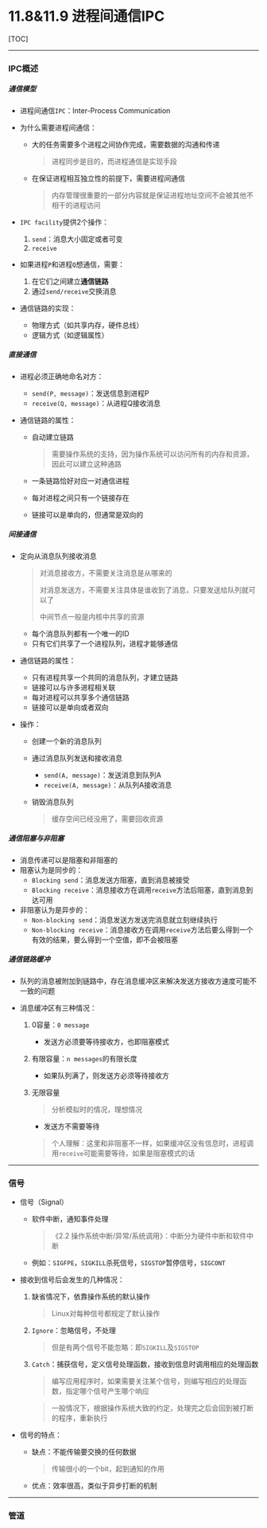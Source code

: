 # 11.8&11.9 进程间通信IPC

[TOC]

___

### IPC概述

##### 通信模型

* 进程间通信`IPC`：Inter-Process Communication

* 为什么需要进程间通信：

  * 大的任务需要多个进程之间协作完成，需要数据的沟通和传递

    > 进程同步是目的，而进程通信是实现手段

  * 在保证进程相互独立性的前提下，需要进程间通信

    > 内存管理很重要的一部分内容就是保证进程地址空间不会被其他不相干的进程访问

* `IPC facility`提供2个操作：

  1. `send`：消息大小固定或者可变
  2. `receive`

* 如果进程`P`和进程`Q`想通信，需要：

  1. 在它们之间建立**通信链路**
  2. 通过`send/receive`交换消息

* 通信链路的实现：

  * 物理方式（如共享内存，硬件总线）
  * 逻辑方式（如逻辑属性）



##### 直接通信

* 进程必须正确地命名对方：

  * `send(P, message)`：发送信息到进程P
  * `receive(Q, message)`：从进程Q接收消息

* 通信链路的属性：

  * 自动建立链路

    > 需要操作系统的支持，因为操作系统可以访问所有的内存和资源，因此可以建立这种通路

  * 一条链路恰好对应一对通信进程

  * 每对进程之间只有一个链接存在

  * 链接可以是单向的，但通常是双向的



##### 间接通信

* 定向从消息队列接收消息

  > 对消息接收方，不需要关注消息是从哪来的
  >
  > 对消息发送方，不需要关注具体是谁收到了消息，只要发送给队列就可以了
  >
  > 中间节点一般是内核中共享的资源

  * 每个消息队列都有一个唯一的ID
  * 只有它们共享了一个进程队列，进程才能够通信

* 通信链路的属性：

  * 只有进程共享一个共同的消息队列，才建立链路
  * 链接可以与许多进程相关联
  * 每对进程可以共享多个通信链路
  * 链接可以是单向或者双向

* 操作：

  * 创建一个新的消息队列

  * 通过消息队列发送和接收消息

    * `send(A, message)`：发送消息到队列A
    * `receive(A, message)`：从队列A接收消息

  * 销毁消息队列

    > 缓存空间已经没用了，需要回收资源



##### 通信阻塞与非阻塞

* 消息传递可以是阻塞和非阻塞的
* 阻塞认为是同步的：
  * `Blocking send`：消息发送方阻塞，直到消息被接受
  * `Blocking receive`：消息接收方在调用`receive`方法后阻塞，直到消息到达可用
* 非阻塞认为是异步的：
  * `Non-blocking send`：消息发送方发送完消息就立刻继续执行
  * `Non-blocking receive`：消息接收方在调用`receive`方法后要么得到一个有效的结果，要么得到一个空值，即不会被阻塞



##### 通信链路缓冲

* 队列的消息被附加到链路中，存在消息缓冲区来解决发送方接收方速度可能不一致的问题

* 消息缓冲区有三种情况：

  1. 0容量：`0 message`

     * 发送方必须要等待接收方，也即阻塞模式

  2. 有限容量：`n messages`的有限长度

     * 如果队列满了，则发送方必须等待接收方

  3. 无限容量

     > 分析模拟时的情况，理想情况

     * 发送方不需要等待

     > 个人理解：这里和非阻塞不一样，如果缓冲区没有信息时，进程调用`receive`可能需要等待，如果是阻塞模式的话



___

### 信号

* 信号（Signal）

  * 软件中断，通知事件处理

    > 《2.2 操作系统中断/异常/系统调用》：中断分为硬件中断和软件中断
    
  * 例如：`SIGFPE`，`SIGKILL`杀死信号，`SIGSTOP`暂停信号，`SIGCONT`
  
* 接收到信号后会发生的几种情况：

  1. 缺省情况下，依靠操作系统的默认操作

     > Linux对每种信号都规定了默认操作

  2. `Ignore`：忽略信号，不处理

     > 但是有两个信号不能忽略：即`SIGKILL`及`SIGSTOP`

  3. `Catch`：捕获信号，定义信号处理函数，接收到信息时调用相应的处理函数

     > 编写应用程序时，如果需要关注某个信号，则编写相应的处理函数，指定哪个信号产生哪个响应

     > 一般情况下，根据操作系统大致的约定，处理完之后会回到被打断的程序，重新执行

* 信号的特点：

  * 缺点：不能传输要交换的任何数据

    > 传输很小的一个bit，起到通知的作用

  * 优点：效率很高，类似于异步打断的机制



___

### 管道


